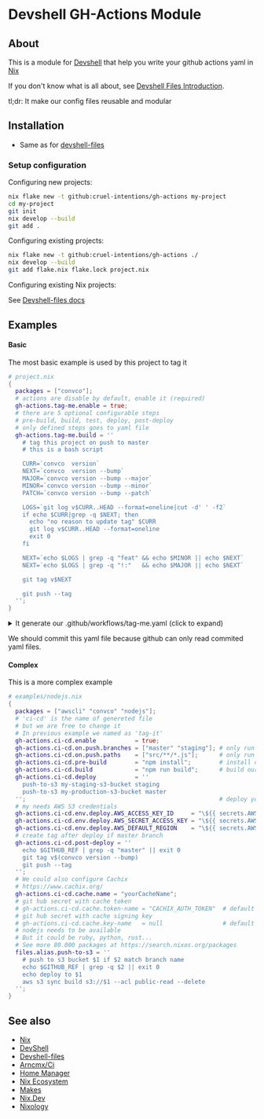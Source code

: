# Devshell GH-Actions Module
## About

This is a module for [Devshell](https://github.com/numtide/devshell) that help you write your github actions yaml in [Nix](https://nixos.org/guides/how-nix-works.html)

If you don't know what is all about, see [Devshell Files Introduction](https://github.com/cruel-intentions/devshell-files).

tl;dr: It make our config files reusable and modular

## Installation

- Same as for [devshell-files](/cruel-intentions/devshell-files#instructions)

### Setup configuration

Configuring new projects:

```sh
nix flake new -t github:cruel-intentions/gh-actions my-project
cd my-project
git init
nix develop --build
git add .
```

Configuring existing projects:

```sh
nix flake new -t github:cruel-intentions/gh-actions ./
nix develop --build
git add flake.nix flake.lock project.nix
```

Configuring existing Nix projects:

See [Devshell-files docs](https://github.com/cruel-intentions/devshell-files#sharing-our-module)

## Examples


#### Basic

The most basic example is used by this project to tag it

```nix
# project.nix
{
  packages = ["convco"];
  # actions are disable by default, enable it (required)
  gh-actions.tag-me.enable = true;
  # there are 5 optional configurable steps
  # pre-build, build, test, deploy, post-deploy
  # only defined steps goes to yaml file
  gh-actions.tag-me.build = ''
    # tag this project on push to master
    # this is a bash script

    CURR=`convco  version`
    NEXT=`convco  version --bump`
    MAJOR=`convco version --bump --major`
    MINOR=`convco version --bump --minor`
    PATCH=`convco version --bump --patch`

    LOGS=`git log v$CURR..HEAD --format=oneline|cut -d' ' -f2`
    if echo $CURR|grep -q $NEXT; then
      echo "no reason to update tag" $CURR 
      git log v$CURR..HEAD --format=oneline
      exit 0
    fi

    NEXT=`echo $LOGS | grep -q "feat" && echo $MINOR || echo $NEXT`
    NEXT=`echo $LOGS | grep -q "!:"   && echo $MAJOR || echo $NEXT`

    git tag v$NEXT

    git push --tag
  '';
}

```

<details>
<summary>It generate our .github/workflows/tag-me.yaml (click to expand)</summary>
<br>


```yaml
# .github/workflows/tag-me.yaml
jobs:
  tag-me:
    runs-on: ubuntu-latest
    steps:
      - uses: actions/checkout@v4
        with:
          fetch-depth: 0
      - uses: cachix/install-nix-action@v31
        with:
          extra_nix_config: access-tokens = github.com=${{ secrets.GITHUB_TOKEN }}
          nix_path: channel:nixos-24.05
      - name: Build
        run: nix develop --command gh-actions-tag-me-build
"on":
  push:
    branches:
      - master

```


</details>


We should commit this yaml file because github can only read commited yaml files.


#### Complex


This is a more complex example

```nix
# examples/nodejs.nix
{
  packages = ["awscli" "convco" "nodejs"];
  # 'ci-cd' is the name of genereted file
  # but we are free to change it
  # In previous example we named as 'tag-it'
  gh-actions.ci-cd.enable           = true;
  gh-actions.ci-cd.on.push.branches = ["master" "staging"]; # only run it on master and staging
  gh-actions.ci-cd.on.push.paths    = ["src/**/*.js"];      # only run it if JS change
  gh-actions.ci-cd.pre-build        = "npm install";        # install dependencies
  gh-actions.ci-cd.build            = "npm run build";      # build our site
  gh-actions.ci-cd.deploy           = ''
    push-to-s3 my-staging-s3-bucket staging
    push-to-s3 my-production-s3-bucket master
  '';                                                       # deploy you static site
  # my needs AWS S3 credentials
  gh-actions.ci-cd.env.deploy.AWS_ACCESS_KEY_ID     = "\${{ secrets.AWS_ACCESS_KEY_ID     }}";
  gh-actions.ci-cd.env.deploy.AWS_SECRET_ACCESS_KEY = "\${{ secrets.AWS_SECRET_ACCESS_KEY }}";
  gh-actions.ci-cd.env.deploy.AWS_DEFAULT_REGION    = "\${{ secrets.AWS_DEFAULT_REGION    }}";
  # create tag after deploy if master branch
  gh-actions.ci-cd.post-deploy = ''
    echo $GITHUB_REF | grep -q "master" || exit 0
    git tag v$(convco version --bump)
    git push --tag
  '';
  # We could also configure Cachix
  # https://www.cachix.org/
  gh-actions.ci-cd.cache.name = "yourCacheName";
  # git hub secret with cache token
  # gh-actions.ci-cd.cache.token-name = "CACHIX_AUTH_TOKEN"  # default value
  # git hub secret with cache signing key
  # gh-actions.ci-cd.cache.key-name   = null                 # default value
  # nodejs needs to be available
  # But it could be ruby, python, rust...
  # See more 80.000 packages at https://search.nixos.org/packages
  files.alias.push-to-s3 = ''
    # push to s3 bucket $1 if $2 match branch name
    echo $GITHUB_REF | grep -q $2 || exit 0
    echo deploy to $1
    aws s3 sync build s3://$1 --acl public-read --delete
  '';
}


```

## See also

* [Nix](https://nixos.org/)
* [DevShell](https://github.com/numtide/devshell)
* [Devshell-files](https://github.com/cruel-intentions/devshell-files)
* [Arncmx/Ci](https://github.com/arcnmx/ci)
* [Home Manager](https://github.com/nix-community/home-manager)
* [Nix Ecosystem](https://nixos.wiki/wiki/Nix_Ecosystem)
* [Makes](https://github.com/fluidattacks/makes)
* [Nix.Dev](https://nix.dev/)
* [Nixology](https://www.youtube.com/watch?v=NYyImy-lqaA&list=PLRGI9KQ3_HP_OFRG6R-p4iFgMSK1t5BHs)

